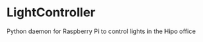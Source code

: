 LightController
===============

Python daemon for Raspberry Pi to control lights in the Hipo office
